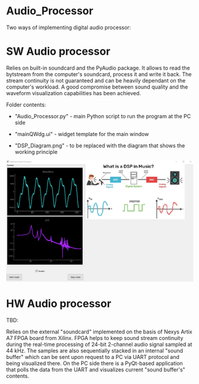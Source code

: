 # Audio_Processor

Two ways of implementing digital audio processor:

# SW Audio processor

Relies on built-in soundcard and the PyAudio package. It allows to read the bytstream from the computer's soundcard, process it and write it back.
The stream continuity is not guaranteed and can be heavily dependant on the computer's workload. A good compromise between sound quality and the
waveform visualization capabilities has been achieved.

Folder contents:

- "Audio_Processor.py" - main Python script to run the program at the PC side

- "mainQWdg.ui" - widget template for the main window

- "DSP_Diagram.png" - to be replaced with the diagram that shows the working principle

![SW Audio Processor](screenshot.png)

# HW Audio processor

TBD:

Relies on the external "soundcard" implemented on the basis of Nexys Artix A7 FPGA board from Xilinx.
FPGA helps to keep sound stream continuity during the real-time processing of 24-bit 2-channel audio signal sampled at 44 kHz.
The samples are also sequentially stacked in an internal "sound buffer" which can be sent upon request to a PC via UART protocol and being visualized there.
On the PC side there is a PyQt-based application that polls the data from the UART and visualizes current "sound buffer's" contents.